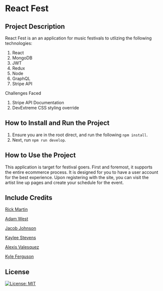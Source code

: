 # React Fest
## Project Description

React Fest is an an application for music festivals to utlizing the following technologies:

1. React
2. MongoDB
3. JWT
4. Redux
5. Node
6. GraphQL
7. Stripe API

Challenges Faced
1. Stripe API Documentation
2. DevExtreme CSS styling override
## How to Install and Run the Project
1. Ensure you are in the root direct, and run the following `npm install`.
2. Next, run `npm run develop`.

## How to Use the Project
This application is target for festival goers. First and foremost, it supports the entire ecommerce process. It is designed for you to have a user account for the best experience. Upon registering with the site, you can visit the artist line up pages and create your schedule for the event.

## Include Credits
[Rick Martin](https://github.com/rmartin1985)

[Adam West](https://github.com/Adamwest023)

[Jacob Johnson](https://github.com/jljohnson1454)

[Kaylee Stevens](https://github.com/kayldubs)

[Alexis Valesquez]()

[Kyle Ferguson](https://github.com/kferguson52)

## License
[![License: MIT](https://img.shields.io/badge/License-MIT-yellow.svg)](https://opensource.org/licenses/MIT)